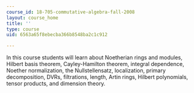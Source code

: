 ```yaml
---
course_id: 18-705-commutative-algebra-fall-2008
layout: course_home
title: ''
type: course
uid: 6563a65f8ebecba366b8548ba2c1c912

---
```

In this course students will learn about Noetherian rings and modules, Hilbert basis theorem, Cayley-Hamilton theorem, integral dependence, Noether normalization, the Nullstellensatz, localization, primary decomposition, DVRs, filtrations, length, Artin rings, Hilbert polynomials, tensor products, and dimension theory.
